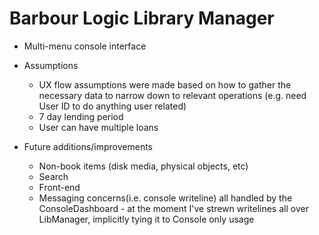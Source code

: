 # Barbour Logic Library Manager
- Multi-menu console interface
- Assumptions
    - UX flow assumptions were made based on how to gather the necessary data to narrow down to relevant operations (e.g. need User ID to do anything user related)
    - 7 day lending period
    - User can have multiple loans
    
- Future additions/improvements
    - Non-book items (disk media, physical objects, etc)
    - Search
    - Front-end
    - Messaging concerns(i.e. console writeline) all handled by the ConsoleDashboard - at the moment I've strewn writelines all over LibManager, implicitly tying it to Console only usage